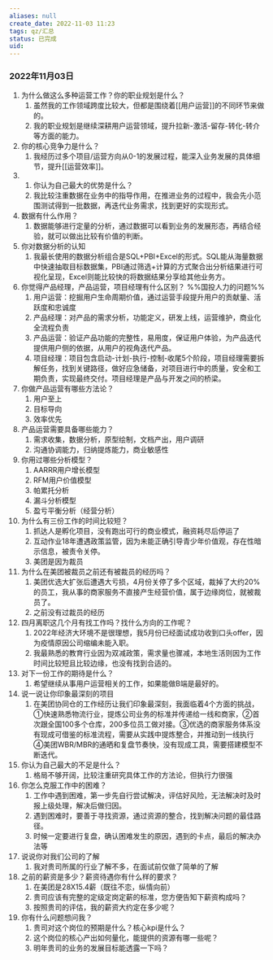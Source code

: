 ```yaml
---
aliases: null
create_date: 2022-11-03 11:23
tags: qz/汇总
status: 已完成
uid: 
---
```

###  2022年11月03日

1. 为什么做这么多种运营工作？你的职业规划是什么？
	1. 虽然我的工作领域跨度比较大，但都是围绕着[[用户运营]]的不同环节来做的。
	2. 我的职业规划是继续深耕用户运营领域，提升拉新-激活-留存-转化-转介等方面的能力。
2. 你的核心竞争力是什么？
	1. 我经历过多个项目/运营方向从0-1的发展过程，能深入业务发展的具体细节，提升[[运营效率]]。
3. 1. 你认为自己最大的优势是什么？
	1. 我比较注重数据在业务中的指导作用，在推进业务的过程中，我会先小范围测试得到一批数据，再迭代业务需求，找到更好的实现形式。
4. 数据有什么作用？
	1. 数据能够进行定量的分析，通过数据可以看到业务的发展形态，再结合经验，就可以做出比较有价值的判断。
5.  你对数据分析的认知
	1. 我最长使用的数据分析组合是SQL+PBI+Excel的形式。SQL能从海量数据中快速抽取目标数据集，PBI通过筛选+计算的方式聚合出分析结果进行可视化呈现，Excel则能比较快的将数据结果分享给其他业务方。
6. 你觉得产品经理，产品运营，项目经理有什么区别？ %%国投人力的问题%%
	1. 用户运营：挖掘用户生命周期价值，通过运营手段提升用户的贡献量、活跃度和忠诚度
	2. 产品经理：对产品的需求分析，功能定义，研发上线，运营维护，商业化全流程负责
	3. 产品运营：验证产品功能的完整性，易用度，保证用户体验，为产品迭代提供用户侧的依据，从用户的视角迭代产品。
	4. 项目经理：项目包含启动-计划-执行-控制-收尾5个阶段，项目经理需要拆解任务，找到关键路径，做好应急储备，对项目进行中的质量，安全和工期负责，实现最终交付。项目经理是产品与开发之间的桥梁。
8. 你做产品运营有哪些方法论？
	1. 用户至上
	2. 目标导向
	3. 效率优先
9. 产品运营需要具备哪些能力？
	1. 需求收集，数据分析，原型绘制，文档产出，用户调研
	2. 沟通协调能力，归纳提炼能力，商业敏感性
10. 你用过哪些分析模型？
	1. AARRR用户增长模型
	2. RFM用户价值模型
	3. 帕累托分析
	4. 漏斗分析模型
	5. 盈亏平衡分析（经营分析）
11. 为什么有三份工作的时间比较短？
	1. 抓达人是孵化项目，没有跑出可行的商业模式，融资耗尽后停运了
	2. 互动作业18年遭遇政策监管，因为未能正确引导青少年价值观，存在性暗示信息，被责令关停。
	3. 美团是因为裁员
12. 为什么在美团被裁员之前还有被裁员的经历吗？
	1. 美团优选大扩张后遭遇大亏损，4月份关停了多个区域，裁掉了大约20%的员工，我从事的商家服务不直接产生经营价值，属于边缘岗位，就被裁员了。
	2. 之前没有过裁员的经历
13. 四月离职这几个月有找工作吗？找什么方向的工作呢？
	1. 2022年经济大环境不是很理想，我5月份已经面试成功收到口头offer，因为疫情原因公司缩编未能入职。
	2. 我最熟悉的教育行业因为双减政策，需求量也骤减，本地生活则因为工作时间比较短且比较边缘，也没有找到合适的。
14. 对下一份工作的期待是什么？
	1. 希望继续从事用户运营相关的工作，如果能做B端是最好的。 
15. 说一说让你印象最深刻的项目
	1. 在美团协同仓的工作经历让我们印象最深刻，我面临着4个方面的挑战，①快速熟悉物流行业，提炼公司业务的标准并传递给一线和商家，②首次跟全国100多个仓库，200多位员工做对接。③优选的商家服务体系没有现成可借鉴的标准流程，需要从实践中提炼整合，并推动到一线执行 ④美团WBR/MBR的通晒和复盘节奏快，没有现成工具，需要搭建模型不断迭代。
16. 你认为自己最大的不足是什么？
	1. 格局不够开阔，比较注重研究具体工作的方法论，但执行力很强
17. 你怎么克服工作中的困难？
	1. 工作中遇到困难，第一步先自行尝试解决，评估好风险，无法解决时及时报上级处理，解决后做归因。
	2. 遇到困难时，要善于寻找资源，通过资源的整合，找到解决问题的最佳路径。
	3. 时候一定要进行复盘，确认困难发生的原因，遇到的卡点，最后的解决办法等
18. 说说你对我们公司的了解
	1. 我对贵司所属的行业了解不多，在面试前仅做了简单的了解
19. 之前的薪资是多少？薪资待遇你有什么样的要求？
	1. 在美团是28X15.4薪（既往不恋，纵情向前）
	2. 贵司应该有完整的定级定岗定薪的标准，您方便告知下薪资构成吗？
	3. 按照贵司的评估，我的薪资大约定在多少呢？
20. 你有什么问题想问我？
	1. 贵司对这个岗位的预期是什么？核心kpi是什么？
	2. 这个岗位的核心产出如何量化，能提供的资源有哪一些呢？
	3. 明年贵司的业务的发展目标能透露一下吗？



